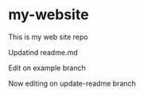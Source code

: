 # my-website
This is my web site repo

Updatind readme.md

Edit on example branch

Now editing on update-readme branch
